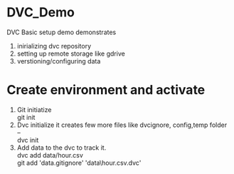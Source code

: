 # DVC_Demo
DVC Basic setup demo demonstrates
1. inirializing dvc repository
2. setting up remote storage like gdrive
3. verstioning/configuring data

# Create environment and activate


1.	Git initiatize \
    git init
2.	Dvc initialize it creates few more files like dvcignore, config,temp folder – \
    dvc init
3.	Add data to the dvc to track it. \
    dvc add data/hour.csv \
    git add 'data\.gitignore' 'data\hour.csv.dvc'

